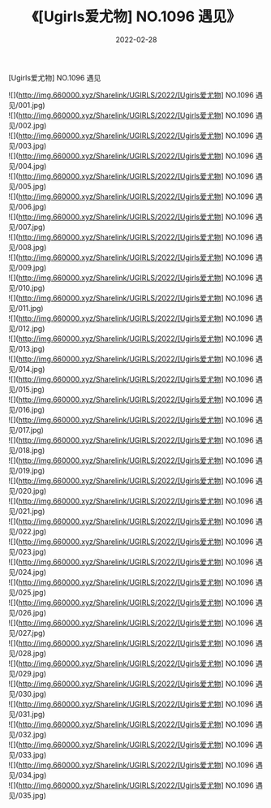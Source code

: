 ﻿---
layout: post
title:  《[Ugirls爱尤物] NO.1096 遇见》
date:   2022-02-28
img: http://img.660000.xyz/Sharelink/UGIRLS/2022/[Ugirls爱尤物] NO.1096 遇见/000.jpg
categories: [美女, 清纯, 唯美]
---

[Ugirls爱尤物] NO.1096 遇见

 ![](http://img.660000.xyz/Sharelink/UGIRLS/2022/[Ugirls爱尤物] NO.1096 遇见/001.jpg) <br>![](http://img.660000.xyz/Sharelink/UGIRLS/2022/[Ugirls爱尤物] NO.1096 遇见/002.jpg) <br>![](http://img.660000.xyz/Sharelink/UGIRLS/2022/[Ugirls爱尤物] NO.1096 遇见/003.jpg) <br>![](http://img.660000.xyz/Sharelink/UGIRLS/2022/[Ugirls爱尤物] NO.1096 遇见/004.jpg) <br>![](http://img.660000.xyz/Sharelink/UGIRLS/2022/[Ugirls爱尤物] NO.1096 遇见/005.jpg) <br>![](http://img.660000.xyz/Sharelink/UGIRLS/2022/[Ugirls爱尤物] NO.1096 遇见/006.jpg) <br>![](http://img.660000.xyz/Sharelink/UGIRLS/2022/[Ugirls爱尤物] NO.1096 遇见/007.jpg) <br>![](http://img.660000.xyz/Sharelink/UGIRLS/2022/[Ugirls爱尤物] NO.1096 遇见/008.jpg) <br>![](http://img.660000.xyz/Sharelink/UGIRLS/2022/[Ugirls爱尤物] NO.1096 遇见/009.jpg) <br>![](http://img.660000.xyz/Sharelink/UGIRLS/2022/[Ugirls爱尤物] NO.1096 遇见/010.jpg) <br>![](http://img.660000.xyz/Sharelink/UGIRLS/2022/[Ugirls爱尤物] NO.1096 遇见/011.jpg) <br>![](http://img.660000.xyz/Sharelink/UGIRLS/2022/[Ugirls爱尤物] NO.1096 遇见/012.jpg) <br>![](http://img.660000.xyz/Sharelink/UGIRLS/2022/[Ugirls爱尤物] NO.1096 遇见/013.jpg) <br>![](http://img.660000.xyz/Sharelink/UGIRLS/2022/[Ugirls爱尤物] NO.1096 遇见/014.jpg) <br>![](http://img.660000.xyz/Sharelink/UGIRLS/2022/[Ugirls爱尤物] NO.1096 遇见/015.jpg) <br>![](http://img.660000.xyz/Sharelink/UGIRLS/2022/[Ugirls爱尤物] NO.1096 遇见/016.jpg) <br>![](http://img.660000.xyz/Sharelink/UGIRLS/2022/[Ugirls爱尤物] NO.1096 遇见/017.jpg) <br>![](http://img.660000.xyz/Sharelink/UGIRLS/2022/[Ugirls爱尤物] NO.1096 遇见/018.jpg) <br>![](http://img.660000.xyz/Sharelink/UGIRLS/2022/[Ugirls爱尤物] NO.1096 遇见/019.jpg) <br>![](http://img.660000.xyz/Sharelink/UGIRLS/2022/[Ugirls爱尤物] NO.1096 遇见/020.jpg) <br>![](http://img.660000.xyz/Sharelink/UGIRLS/2022/[Ugirls爱尤物] NO.1096 遇见/021.jpg) <br>![](http://img.660000.xyz/Sharelink/UGIRLS/2022/[Ugirls爱尤物] NO.1096 遇见/022.jpg) <br>![](http://img.660000.xyz/Sharelink/UGIRLS/2022/[Ugirls爱尤物] NO.1096 遇见/023.jpg) <br>![](http://img.660000.xyz/Sharelink/UGIRLS/2022/[Ugirls爱尤物] NO.1096 遇见/024.jpg) <br>![](http://img.660000.xyz/Sharelink/UGIRLS/2022/[Ugirls爱尤物] NO.1096 遇见/025.jpg) <br>![](http://img.660000.xyz/Sharelink/UGIRLS/2022/[Ugirls爱尤物] NO.1096 遇见/026.jpg) <br>![](http://img.660000.xyz/Sharelink/UGIRLS/2022/[Ugirls爱尤物] NO.1096 遇见/027.jpg) <br>![](http://img.660000.xyz/Sharelink/UGIRLS/2022/[Ugirls爱尤物] NO.1096 遇见/028.jpg) <br>![](http://img.660000.xyz/Sharelink/UGIRLS/2022/[Ugirls爱尤物] NO.1096 遇见/029.jpg) <br>![](http://img.660000.xyz/Sharelink/UGIRLS/2022/[Ugirls爱尤物] NO.1096 遇见/030.jpg) <br>![](http://img.660000.xyz/Sharelink/UGIRLS/2022/[Ugirls爱尤物] NO.1096 遇见/031.jpg) <br>![](http://img.660000.xyz/Sharelink/UGIRLS/2022/[Ugirls爱尤物] NO.1096 遇见/032.jpg) <br>![](http://img.660000.xyz/Sharelink/UGIRLS/2022/[Ugirls爱尤物] NO.1096 遇见/033.jpg) <br>![](http://img.660000.xyz/Sharelink/UGIRLS/2022/[Ugirls爱尤物] NO.1096 遇见/034.jpg) <br>![](http://img.660000.xyz/Sharelink/UGIRLS/2022/[Ugirls爱尤物] NO.1096 遇见/035.jpg) <br>